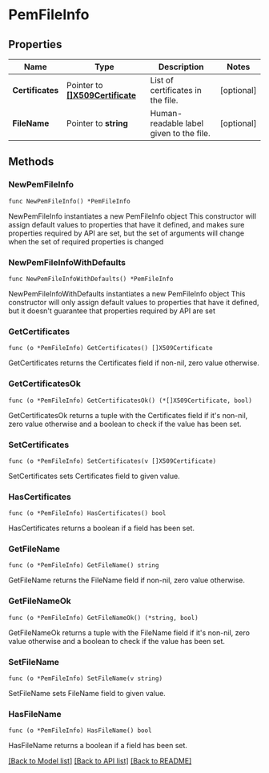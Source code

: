 # PemFileInfo

## Properties

Name | Type | Description | Notes
------------ | ------------- | ------------- | -------------
**Certificates** | Pointer to [**[]X509Certificate**](X509Certificate.md) | List of certificates in the file. | [optional] 
**FileName** | Pointer to **string** | Human-readable label given to the file. | [optional] 

## Methods

### NewPemFileInfo

`func NewPemFileInfo() *PemFileInfo`

NewPemFileInfo instantiates a new PemFileInfo object
This constructor will assign default values to properties that have it defined,
and makes sure properties required by API are set, but the set of arguments
will change when the set of required properties is changed

### NewPemFileInfoWithDefaults

`func NewPemFileInfoWithDefaults() *PemFileInfo`

NewPemFileInfoWithDefaults instantiates a new PemFileInfo object
This constructor will only assign default values to properties that have it defined,
but it doesn't guarantee that properties required by API are set

### GetCertificates

`func (o *PemFileInfo) GetCertificates() []X509Certificate`

GetCertificates returns the Certificates field if non-nil, zero value otherwise.

### GetCertificatesOk

`func (o *PemFileInfo) GetCertificatesOk() (*[]X509Certificate, bool)`

GetCertificatesOk returns a tuple with the Certificates field if it's non-nil, zero value otherwise
and a boolean to check if the value has been set.

### SetCertificates

`func (o *PemFileInfo) SetCertificates(v []X509Certificate)`

SetCertificates sets Certificates field to given value.

### HasCertificates

`func (o *PemFileInfo) HasCertificates() bool`

HasCertificates returns a boolean if a field has been set.
### GetFileName

`func (o *PemFileInfo) GetFileName() string`

GetFileName returns the FileName field if non-nil, zero value otherwise.

### GetFileNameOk

`func (o *PemFileInfo) GetFileNameOk() (*string, bool)`

GetFileNameOk returns a tuple with the FileName field if it's non-nil, zero value otherwise
and a boolean to check if the value has been set.

### SetFileName

`func (o *PemFileInfo) SetFileName(v string)`

SetFileName sets FileName field to given value.

### HasFileName

`func (o *PemFileInfo) HasFileName() bool`

HasFileName returns a boolean if a field has been set.

[[Back to Model list]](../README.md#documentation-for-models) [[Back to API list]](../README.md#documentation-for-api-endpoints) [[Back to README]](../README.md)


